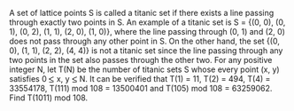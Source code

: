   A set of lattice points S is called a titanic set if there exists a line passing through exactly two points in S.    An example of a titanic set is S = {(0, 0), (0, 1), (0, 2), (1, 1), (2, 0), (1, 0)}, where the line passing through (0, 1) and (2, 0) does not pass through any other point in S.    On the other hand, the set {(0, 0), (1, 1), (2, 2), (4, 4)} is not a titanic set since the line passing through any two points in the set also passes through the other two.    For any positive integer N, let T(N) be the number of titanic sets S whose every point (x, y) satisfies 0 <img src='images/symbol_le.gif' width='10' height='12' alt='&le;' border='0' style='vertical-align:middle;' /> x, y <img src='images/symbol_le.gif' width='10' height='12' alt='&le;' border='0' style='vertical-align:middle;' /> N.  It can be verified that T(1) = 11, T(2) = 494, T(4) = 33554178, T(111) mod 108 = 13500401 and T(105)&nbsp;mod&nbsp;108 = 63259062.    Find T(1011)&nbsp;mod&nbsp;108.    